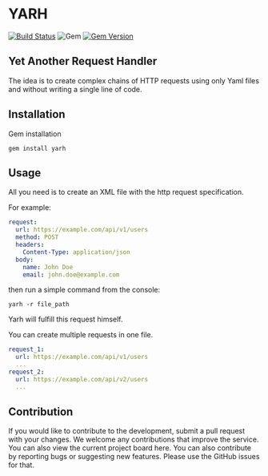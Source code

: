 # YARH

[![Build Status](https://github.com/leonovk/yarh/actions/workflows/ruby.yml/badge.svg)](https://github.com/leonovk/yarh/actions/workflows/ruby.yml) ![Gem](https://img.shields.io/gem/dt/yarh) [![Gem Version](https://badge.fury.io/rb/yarh.svg)](https://badge.fury.io/rb/yarh)

## Yet Another Request Handler

The idea is to create complex chains of HTTP requests using only Yaml files and without writing a single line of code.

## Installation

Gem installation


```
gem install yarh
```

## Usage

All you need is to create an XML file with the http request specification.

For example:

```yaml
request:
  url: https://example.com/api/v1/users
  method: POST
  headers:
    Content-Type: application/json
  body:
    name: John Doe
    email: john.doe@example.com
```

then run a simple command from the console:

```
yarh -r file_path
```
Yarh will fulfill this request himself.

You can create multiple requests in one file.

```yaml
request_1:
  url: https://example.com/api/v1/users
  ...
request_2:
  url: https://example.com/api/v2/users
  ...
```

## Contribution

If you would like to contribute to the development, submit a pull request with your changes. We welcome any contributions that improve the service. You can also view the current project board here.  You can also contribute by reporting bugs or suggesting new features. Please use the GitHub issues for that.
